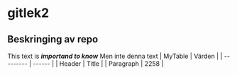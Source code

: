 # gitlek2
## Beskringing  av repo

This text is ***importand to know***
Men inte denna text
| MyTable   | Värden |
| --------- | ------ |
| Header    | Title  |
| Paragraph | 2258   |
